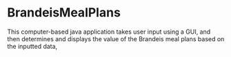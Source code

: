# BrandeisMealPlans
This computer-based java application takes user input using a GUI, and then determines and displays the value of the Brandeis meal plans based on the inputted data,
